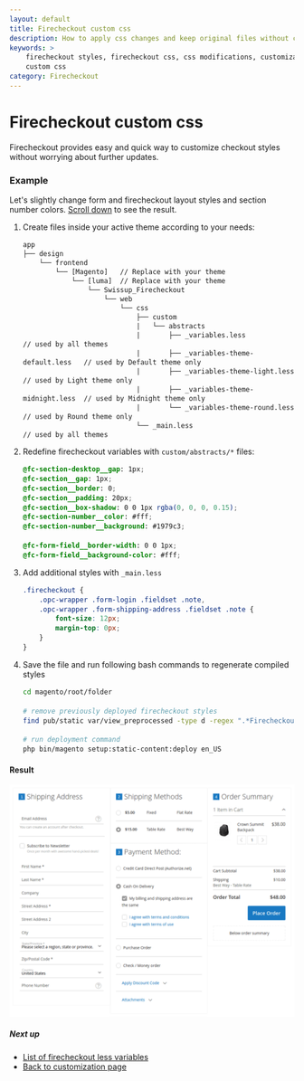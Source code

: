 ```yaml
---
layout: default
title: Firecheckout custom css
description: How to apply css changes and keep original files without changes
keywords: >
    firecheckout styles, firecheckout css, css modifications, customization,
    custom css
category: Firecheckout
---
```


# Firecheckout custom css

Firecheckout provides easy and quick way to customize checkout styles without
worrying about further updates.

### Example

Let's slightly change form and firecheckout layout styles and section number colors.
[Scroll down](#result) to see the result.

 1. Create files inside your active theme according to your needs:

    ```
    app
    ├── design
        └── frontend
            └── [Magento]   // Replace with your theme
                └── [luma]  // Replace with your theme
                    └── Swissup_Firecheckout
                        └── web
                            └── css
                                ├── custom
                                |   └── abstracts
                                |       ├── _variables.less                 // used by all themes
                                |       ├── _variables-theme-default.less   // used by Default theme only
                                |       ├── _variables-theme-light.less     // used by Light theme only
                                |       ├── _variables-theme-midnight.less  // used by Midnight theme only
                                |       └── _variables-theme-round.less     // used by Round theme only
                                └── _main.less                              // used by all themes
    ```

 2. Redefine firecheckout variables with `custom/abstracts/*` files:

    ```scss
    @fc-section-desktop__gap: 1px;
    @fc-section__gap: 1px;
    @fc-section__border: 0;
    @fc-section__padding: 20px;
    @fc-section__box-shadow: 0 0 1px rgba(0, 0, 0, 0.15);
    @fc-section-number__color: #fff;
    @fc-section-number__background: #1979c3;

    @fc-form-field__border-width: 0 0 1px;
    @fc-form-field__background-color: #fff;
    ```

 3. Add additional styles with `_main.less`

    ```scss
    .firecheckout {
        .opc-wrapper .form-login .fieldset .note,
        .opc-wrapper .form-shipping-address .fieldset .note {
            font-size: 12px;
            margin-top: 0px;
        }
    }
    ```

 4. Save the file and run following bash commands to regenerate compiled styles

    ```bash
    cd magento/root/folder

    # remove previously deployed firecheckout styles
    find pub/static var/view_preprocessed -type d -regex ".*Firecheckout.*css" -exec rm -rf {} \;

    # run deployment command
    php bin/magento setup:static-content:deploy en_US
    ```

#### Result

![Custom firecheckout styles](/images/m2/firecheckout/customization/custom-css/frontend.png)

##### Next up

- [List of firecheckout less variables](../less-variables/)
- [Back to customization page](../)
